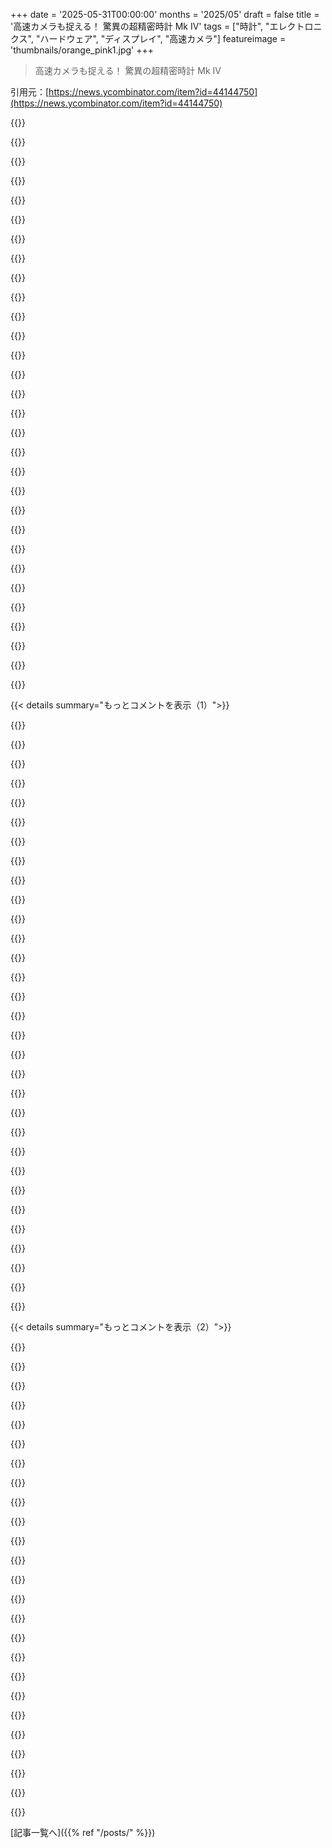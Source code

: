 +++
date = '2025-05-31T00:00:00'
months = '2025/05'
draft = false
title = '高速カメラも捉える！ 驚異の超精密時計 Mk IV'
tags = ["時計", "エレクトロニクス", "ハードウェア", "ディスプレイ", "高速カメラ"]
featureimage = 'thumbnails/orange_pink1.jpg'
+++

> 高速カメラも捉える！ 驚異の超精密時計 Mk IV

引用元：[https://news.ycombinator.com/item?id=44144750](https://news.ycombinator.com/item?id=44144750)




{{<matomeQuote body="この時計、持ってるんだけどマジ最高！特に100kHzのリフレッシュレートとアナログLCDドライバのおかげで、高速カメラで見ても全然ちらつかないんだよね。暗くしても大丈夫！あと、今までで一番精密な時計ディスプレイだって断言できる！値段は張るけど、実用性よりアート作品って感じかな。まあ、目が何千Hzも見えない限りね！" userName="geerlingguy" createdAt="2025/05/31 16:01:01" color="#38d3d3">}}




{{<matomeQuote body="これLEDなんだよね。各セグメントが連続的に可変電圧で光る明るさ調整なんだ。普通のLEDドライバってマルチプレックスで、一瞬光ってすぐ消えるフラッシュ方式が多いんだけど、これは各セグメントに専用のドライバが付いてる。だから高速カメラと使うのに超重要なんだね。これは分かりやすい使い方だ。" userName="gblargg" createdAt="2025/06/01 02:31:09" color="#ff5c5c">}}




{{<matomeQuote body="全く関係ないんだけど、確か最近GitHubのコメントで別の時間デバイスのプロトタイプをいじってたのを見た気がするんだ。ちょっと記憶をリフレッシュしてもらえないかな？探してるんだけど、今朝からそれが気になってしょうがないんだよ。よろしく！" userName="newman314" createdAt="2025/05/31 17:26:44" color="">}}




{{<matomeQuote body="GitHubのtime-piリポジトリをチェックしてみて！<br>https://github.com/geerlingguy/time-pi" userName="geerlingguy" createdAt="2025/05/31 17:32:14" color="#ff5c5c">}}




{{<matomeQuote body="「携帯モデムがあれば、基地局から時間を取得できる。これはNITZっていうプロトコルで放送されてるんだ。違うタイムゾーンに入った時にスマホが自動更新する仕組みだけど、キャリアによっては結構不安定だし、GPS使うよりは全体的に劣るね。あと、時計にSIMカード入れたくないんだ。」<br>ただの興味なんだけど、SIMカードなしで携帯モデムで何ができるの？時間は取得できる？" userName="ianbicking" createdAt="2025/05/31 16:00:50" color="">}}




{{<matomeQuote body="CDMAネットワークは、基地局の広告の一部として時間（GPSから）をクリアに放送してたんだ。だから、契約なしで高精度な時間源としてCDMAが使われてたのを見たことあるはずだよ。CDMA機器はTDM調整のために正確な時間が必要だったんだ。残念ながらGSMは同期のアーキテクチャが違って、正確な時間を全然必要としないから、時間を要求するには契約が必要だし、それでもそんなに信頼性高くないんだ。" userName="jcrawfordor" createdAt="2025/06/01 01:38:55" color="#ff5c5c">}}




{{<matomeQuote body="いや、時間を得るにはネットワークへのアクセスが必要だよ。ネットワークから「タダで」タイミングは得られるけど、時間そのものはくれないんだ。" userName="huslage" createdAt="2025/05/31 17:43:24" color="">}}




{{<matomeQuote body="「時間」と「タイミング」の違いが正確には分からないんだけど…？例えば、未知の開始時点からの正確な増加オフセットみたいな感じ？" userName="ianbicking" createdAt="2025/05/31 18:03:03" color="">}}




{{<matomeQuote body="タイミングは全て周期性に関することだよ。もし何かが1秒ごとにビープ音を鳴らすなら、2つのビープ音の間隔は測れるけど、他の情報は全くない。タイミングも、例えば秒の境界に同期してる場合が多いし、ほとんどの時間源はそうするだろうね。時間っていうのは、そのビープ音に何らかのインデックスを付けること。時間源がビープ音を鳴らして、それがN番目のビープ音だって言うことで、Nから実際の時間を計算できるんだ。" userName="lifthrasiir" createdAt="2025/05/31 21:18:00" color="#ff5c5c">}}




{{<matomeQuote body="彼らはチャネルタイミングのことを言ってるのかな？携帯電話の周波数は時間セグメントに区切られてて、各チャネルは各デバイスが送信できるのは自分の”順番”が来た時だけなんだ（これで複数の電話が同じ周波数を同時に共有できる）。" userName="kvmet" createdAt="2025/05/31 21:16:11" color="">}}




{{<matomeQuote body="このタイミング情報ってどうやってアクセスできるの？個人的にモバイルプロキシサービスやってるんだけど、そこに価値を加えられそう。携帯ネットワークって結構面白いよね。" userName="TechDebtDevin" createdAt="2025/05/31 17:50:55" color="">}}




{{<matomeQuote body="SIMなしのスマホと、有効じゃない古いSIMが入ってるスマホって何か違いあるの？" userName="harshreality" createdAt="2025/05/31 23:29:09" color="">}}




{{<matomeQuote body="うん、新しいネットワークだと、5G NRのシステム情報ブロック9（SIB9）がUTC時間を提供してるよ。" userName="offmycloud" createdAt="2025/06/01 03:58:43" color="#ff5c5c">}}




{{<matomeQuote body="ただ、追加のSIBは必ずしも放送されてなくて、オンデマンドで手に入るみたい…そして、SIMカードなしでオンデマンドのSIB要求ができるかはよく分からなかったな。" userName="dezgeg" createdAt="2025/06/02 09:26:43" color="">}}




{{<matomeQuote body="これが文字通りの意味じゃないのは分かってるけど、面白い思考実験になるよね。どんな状況なら911に時間聞くのが有効かな？最初に思ったのは、原発のオペレーターみたいな場合。「19:00ちょうどに炉心を停止しなきゃ、でも時計が全部ダメだ！」ってんで電話して、オペレーターがその時間になったら教えてくれるのを待つ、とか。明らかに無理やりで現実的じゃないけど、考えるのは面白いね。" userName="accrual" createdAt="2025/05/31 17:42:39" color="">}}




{{<matomeQuote body="それはUS Naval Observatoryのマスタークロック電話サービスのためにあるんだよ：<br>719-567-6742" userName="disillusioned" createdAt="2025/06/01 04:49:32" color="#ff5c5c">}}




{{<matomeQuote body="＞どんな状況なら911に時間聞くのが有効かな？<br>たぶん、君の時計が全部ダメ、他所もダメ、雨で日時計もダメ、他の連絡先もダメ…みたいな状況ならかもね。他全部試してダメだったから。（こんな架空の話を聞いたことがあるよ。ありそうもないシナリオだけど、悪天候とか停電とか電話トラブルとか、ありうる話もあるね。）" userName="zzo38computer" createdAt="2025/05/31 21:13:21" color="">}}




{{<matomeQuote body="うーん、実際みんなの”電話”ってほとんどが携帯電話で、ネットワークに繋がらないと電話自体できないし、ネットワークは電話に時間を教えないと通話できないから、2025年ではこういう状況は20世紀の固定電話時代よりずっとありえないね。 :)" userName="HappMacDonald" createdAt="2025/06/01 07:52:26" color="#45d325">}}




{{<matomeQuote body="UKだと、新しく設定したオフィスの電話ルーティングをテストするために999に電話しても大丈夫なんだって。ただ、おしゃべりはダメみたいだけどね。" userName="mattbee" createdAt="2025/05/31 19:57:04" color="">}}




{{<matomeQuote body="時間を聞くのと緊急システムがちゃんと動くか試すのは別だよ。" userName="fc417fc802" createdAt="2025/06/01 00:12:39" color="">}}




{{<matomeQuote body="ヨーロッパの多くの国では、昔、固定電話で時報サービスがあったんだ。<br>俺はそういうサービスで使う音声メッセージを出す装置を設計したことがあるよ。<br>携帯は自動で時間合わせるから、今はもう聞かないけどね。" userName="adrian_b" createdAt="2025/06/01 08:14:13" color="">}}




{{<matomeQuote body="緊急時以外で911に電話するのはダメだよ。<br>でも数十年前までは、多くの人が電話で時報を聞いて時計を合わせてたんだ。<br>俺の所ではTI4-1212だった。「トーンと同時に、時間は…」って言ってたな。" userName="c5karl" createdAt="2025/05/31 18:25:33" color="">}}




{{<matomeQuote body="NISTに電話すれば、今でも「トーンと同時に…」で時報を聞けるよ。<br>URLはここね：https://www.nist.gov/pml/time-and-frequency-division/time-di..." userName="jrockway" createdAt="2025/05/31 18:33:03" color="#38d3d3">}}




{{<matomeQuote body="記事の「要望全部盛り込んだ」って読んで、EthernetポートとPoEつけてNTPサーバーにしたら？って思ったよ。<br>完全にやりすぎだけど、データセンターに飾ってタイムサーバーにしたら面白いなと思ってニヤニヤしちゃった。" userName="boricj" createdAt="2025/05/31 16:01:08" color="">}}




{{<matomeQuote body="0.56インチのディスプレイを使えば、横幅を1Uラックに収まるようにできるかもね。<br>リビングのラックの上に置いたらカッコイイと思うよ。" userName="wpm" createdAt="2025/05/31 19:47:54" color="">}}




{{<matomeQuote body="NTPは10msくらいの誤差が出るから、このディスプレイだと見えちゃうかもね。<br>もっと正確にするならPTPがお勧めだよ。<br>遅延補償できるスイッチとか、プロバイダがダメならGPS付きの時計を屋根に置けばいいんだ。<br>科学のためさ。" userName="Matumio" createdAt="2025/06/01 11:10:33" color="#ff5c5c">}}




{{<matomeQuote body="それは実際めちゃくちゃ役に立つと思うよ！<br>ネットワークタイムが一目でわかるのは、すごく便利だろうね。<br>SCIFsみたいに外部と隔離された環境とかでも使えるし、俺も自分の家に欲しくなったよ。" userName="XorNot" createdAt="2025/05/31 16:34:47" color="">}}




{{<matomeQuote body="SCIFではGPSは使えないもんね。NTPがいいのは同意。あと、決まったタイムゾーンを手動で切り替えたり、いつもUTC表示できるオプションがあると嬉しいな。" userName="signal-intel" createdAt="2025/05/31 17:51:47" color="#45d325">}}




{{<matomeQuote body="SCIFってどうやって時間合わせてるの？光絶縁ネットワークとか使ってSIPRnetとかで同期してるの？気になるなー。" userName="sneak" createdAt="2025/05/31 22:31:26" color="">}}




{{<matomeQuote body="米海軍はパブリックインターネットとかSIPRnet含む色々なネットワークでNTPサーバーを運用してるよ。ここに情報あるから見てみて。<br>https://www.cnmoc.usff.navy.mil/Our-Commands/United-States-N..." userName="signal-intel" createdAt="2025/06/01 02:03:31" color="#38d3d3">}}




{{< details summary="もっとコメントを表示（1）">}}

{{<matomeQuote body="特殊なプロジェクトなら、一方向のIRIG時間信号をファイバーで送る方法もあるよ。アナログGPSベースバンドをファイバーで送るのも技術的には可能だけど、承認された機器が必要になるね（逆流防止とかポリシー的に）。" userName="offmycloud" createdAt="2025/06/01 06:47:53" color="#ff5c5c">}}




{{<matomeQuote body="これめちゃくちゃクールじゃん！記事もすごく良く書けてて、デザインの決定とか問題点が全部わかる。開発者を応援するためにも自分で買っちゃおうかな。homelabとかtech/hacker spaceに置いたら最高だろうね。<br>唯一の小さな不満はmicro-USBポートなことかな、USB-Cじゃないのがなんでか記事に書いてないね。PD controllerとか入れると複雑になるからかな。普通のUSBでも5V 1A（5.0W）は大丈夫だから、それがシンプルだったのかも。" userName="accrual" createdAt="2025/05/31 17:58:57" color="#785bff">}}




{{<matomeQuote body="PD controllerなんて要らないよ。USB-Cで5V最大3A出すには、決められた値の抵抗2本で十分。入力側にはICなんていらないんだよ。" userName="Kirby64" createdAt="2025/05/31 18:25:18" color="#45d325">}}




{{<matomeQuote body="なるほどね！すごくいいポイントだ。それなら自分で好きなようにUSB-Cポートを追加するのも簡単そうだね。" userName="accrual" createdAt="2025/05/31 20:10:50" color="">}}




{{<matomeQuote body="ほとんどのやつはピンの間隔がすごく狭いから、記事の最後に載ってるような自作環境だと確実に実装するのが難しかったのかもね。" userName="LiamPowell" createdAt="2025/05/31 18:29:30" color="">}}




{{<matomeQuote body="Power-onlyのUSB-Cコネクタなら、電源ピンとCC1/CC2ピンだけだから同じピンピッチの問題はないよ。<br>それに、ここ数年使ってる基板屋さんなら、USB-Cに必要な0.65/0.40パッドももう問題なく対応してるけどね。" userName="bsder" createdAt="2025/05/31 23:07:01" color="#ff33a1">}}




{{<matomeQuote body="そうそう、使えるUSB-Cコネクタは見つかるはずだよ。それに、電源とGNDとd+/d-の信号だけ配線すればいいんだから。" userName="roland35" createdAt="2025/06/01 18:25:05" color="">}}




{{<matomeQuote body="仕事でこの時計２つ使って、高速な映像処理の同期をとってるんだ。すごい便利だから、あと何個か買い足そうと思ってるよ。" userName="sstanfie" createdAt="2025/05/31 16:32:22" color="#38d3d3">}}




{{<matomeQuote body="２つの時計のディスプレイ表示って、どれくらい正確に同期してるの？気になるな。" userName="Scaevolus" createdAt="2025/05/31 17:31:01" color="">}}




{{<matomeQuote body="まともなGPS信号があれば、たぶん１ミリ秒以内の誤差に収まるんじゃないかな。いや、もっと良いかもね。" userName="geerlingguy" createdAt="2025/05/31 17:32:49" color="">}}




{{<matomeQuote body="この時計で使ってるublox MAX-M8みたいな安価なGPSモジュールは、数百ナノ秒くらいのjitterがあるんだ。でももしmicrocontrollerが1PPSをinterrupt routineに繋いでたら、１ミリ秒よりずっと高精度になる可能性もあるよ。" userName="tverbeure" createdAt="2025/05/31 17:56:20" color="#ff33a1">}}




{{<matomeQuote body="＞ jitter of about a few hundreds nanoseconds<br>1PPS出力にそのくらいのjitterはあるかもね。でもたいていは、1PPS信号と理想的な時間の誤差を知る方法があると思うよ。Sylvain Munautって人が、高解像度のTDCとか使ってGPSの理想時間に合わせて別のclockを調整するprojectをやってたな。今linkが見つからなくて残念。" userName="RossBencina" createdAt="2025/05/31 22:58:21" color="#ff5c5c">}}




{{<matomeQuote body="そうそう、そのfeatureあるよ。でもそれって普通、位置情報じゃなくて時間保持専用のGPS moduleにしかついてないんだよね。uBlox LEA-M8Tとか。ああいうのはすごく高くて、10ドルじゃなくて100ドルくらいするよ。" userName="tverbeure" createdAt="2025/06/02 06:58:43" color="#38d3d3">}}




{{<matomeQuote body="そうなんだよね。もし受信状態が良くて、antennaの置き場所もちゃんとしてたら、たぶん数十nsの精度が出るはずだよ。" userName="geerlingguy" createdAt="2025/05/31 18:05:04" color="">}}




{{<matomeQuote body="前職で、あるhardware構成で使ってたんだけど、２つのGPS-disciplined clockの間の一般的なskewは、70 ns（two sigma）って測定値を使ってたんだ。もちろん、自分のsystemでtestせずにこの数字を使っちゃダメだよ。でも、だいたいのorder of magnitude estimateは合ってるってことだね。" userName="addaon" createdAt="2025/05/31 18:30:22" color="#ff33a1">}}




{{<matomeQuote body="正直、記事全部は読んでないんだ。でも、物理的なproduct、特に売るのを作る人にはいつもrespectしてるよ。10 MHz oscillatorがあるのにMHz signalsの話がないのが気になったな。EMI/C report見たかったよ。普通、SMPS frequenciesがspurで見えるから（特にPFM mode）。32KはH7だとshieldingにring of ground推奨されてたっけ。ここで役立ったかは不明だけど。vbatで内蔵RC 32K使えるmicroとか、crystalなしでUSBできるやつもあるしね。一番良いのは知ってるmicro、二番目は持ってるやつだ。ここもそうかもね。LED driver variabilityはniftyだった。大規模IOで厳しいtimingならFPGAかと思ったけど、使ってる解決策はinteresting and worksだね。" userName="Neywiny" createdAt="2025/05/31 16:00:08" color="#ff5c5c">}}




{{<matomeQuote body="＞ EMI/C reportが見たかった。<br>あれ、loop areasをkeep smallしようとしてないtwo layer boardだから絶対badだと思うよ。記事をざっと読んだ感じでは大部分は良さそうだけど、EMIに関する部分は完全に「は？」って感じ。Edit: アートとしてtwo layer stackupなのはいいけど、それでextremely low radiated emissionsになるよう設計されてるって主張するのはちょっとね。" userName="LiamPowell" createdAt="2025/05/31 17:23:48" color="#45d325">}}




{{<matomeQuote body="＞ ループエリアを小さく保とうとしてない<br>テキストを好意的に読めばそれは間違いじゃないけど、EMI特性が良いかはテストしないと分からんね。俺は片面をグラウンドにして設計するのが好きで、テトリスみたいに何時間でもやれるんだ。数日集中して信号品位や電流ループエリアの夢を見ることもあるよ。<br>そういえばさ、電源ラインのインダクタンスはダメって話だけど、今は説明してる時間ないや。" userName="mastax" createdAt="2025/05/31 17:32:59" color="#ff5733">}}




{{<matomeQuote body="その部分は見てないけど、レイアウト画像[0]見るとグラウンドプレーンに大きなカットがあって、トレースがその真上を走ってるね。特にU8とU7の間。グラウンドトレースを追加するスペースはあるのにやってない。<br>CEマークがないからテストしてないと思うな。前のバージョン1000個も売ったならテスト費用は余裕でペイできるのに、法的に必須なテストをやってないのが気になるよ。[0]: https://mitxela.com/img/uploads/clock/mk4/kicad-screenshot2...." userName="LiamPowell" createdAt="2025/05/31 17:48:02" color="#785bff">}}




{{<matomeQuote body="EUのEMCDだけなら、こういう簡単なデバイスならラボによっては1000ドルくらいでやってくれるよ。自分でやることも技術的には可能だけど、正確な法的要件はすぐには分からないな。" userName="LiamPowell" createdAt="2025/05/31 20:04:27" color="">}}




{{<matomeQuote body="自分で100パーセントできるよ。GPS付きだと無線みたいでちょっと領域が変だけど（EMCテストのラボの人も規格の意味分からんって言ってた）。普通のガジェットなら、自己責任で規格満たしてるって宣言するだけ。自信あるなら自分でサインすればいい。何かひどいことしてない限り、規制当局は小さいものにはうるさくないよ。" userName="rcxdude" createdAt="2025/06/01 01:18:03" color="">}}




{{<matomeQuote body="ここらへん（US East Coast）だと、FCC認定ラボでの自己認証テストで、普通の小型デバイスなら1日1000ドルから4000ドルくらいかかるね。" userName="InitialLastName" createdAt="2025/05/31 20:02:09" color="">}}




{{<matomeQuote body="いつも悪いわけじゃないよ。適切なバイパスコンデンサは必要だけど、意図的にインダクタンスを入れて電源ラインをフィルタリングするのは一般的。共振を起こさないように注意はいるけど、細いトレースは抵抗も加えるからそれが助けになる。まあ、こういうPCBではどっちにしても検出できるほどの違いは出ないだろうけどね。" userName="rcxdude" createdAt="2025/06/01 01:14:44" color="">}}




{{<matomeQuote body="ケースがあればスペック内になるかもね。高速信号やクロックのエネルギーは小さいだろうし、その周波数帯じゃトレースは放射源としてダメダメだよ。一番エネルギーが大きいのはLEDじゃないかな、EMIコンプライアンスの下限（10Mhz）よりずっと低い周波数で動いてるし。" userName="Workaccount2" createdAt="2025/05/31 17:51:28" color="">}}




{{<matomeQuote body="MCUの出力は速くスイッチングするから厄介だよね。STM32はどれもスルーレート制限があると思うんだけど、GitHubのコード見たらほとんどのピンで明示的にオフにしてるんだ。何かドライバICとの兼ね合いでできない理由があるんだろうね。" userName="LiamPowell" createdAt="2025/05/31 18:23:29" color="">}}




{{<matomeQuote body="これを思い出したよ。スタジオのマスタークロック、bronic WCD-530WとかEvertzのやつ。俺は1275Tみたいなアナログスタイルが好きかな - https://evertz.com/products/12x5T" userName="Scene_Cast2" createdAt="2025/05/31 16:04:58" color="">}}




{{<matomeQuote body="双子の片割れが宇宙旅行から帰ってきたら、その時計を見て精密さや時間の真実を知ることになるだろうね。" userName="IIAOPSW" createdAt="2025/05/31 18:20:24" color="">}}




{{<matomeQuote body="ISSに行けばいいんだよ。宇宙飛行士は僕らよりミリ秒単位で若いらしい。でも、あの厳しい生活は一日あたり数ミリ秒よりずっと速く老化させるけどね。" userName="hinkley" createdAt="2025/05/31 18:23:03" color="">}}




{{<matomeQuote body="素晴らしい出来栄えだね。リクエスト全部盛り込んで、細部まで書いてるみたいだ。この高解像度だと、実用的なのはカメラ用途だけだろうね。画像や高速カメラの正確なタイムスタンプ記録に使える。でも、画像撮影って一時点じゃないし、露光時間は測るのが難しい。数字もブレる。これならLEDを並べて一つずつ光らせるのがいいよ。画像に複数のLEDが写れば、始まりと終わりが確認できる。まあ、俺は時計一つ必要だっただけだから、もう作っちゃったけどね。" userName="schobi" createdAt="2025/06/01 08:46:23" color="#ff5733">}}




{{<matomeQuote body="俺がめちゃくちゃ技術力ある友達に「趣味を金にしろよ」って言う時、まさにこの製品を想像してるんだ。超技術的で完璧な出来、面白くてスマートなプロダクト。ソースコードも全部公開して、組み立て説明書もあるし、完成品も売って稼げるなんて最高じゃん！好きなことで稼いで生き残れるなんてさ！<br>（もちろん、ハードウェアビジネスって注文増えると製造とか組み立て、発送のロジスティクスがヤバいって現実もあるけど、俺はそれも良い問題だって単純に思うんだよね？)<br>本当に凄い時計だわ。おめでとう、ローンチ成功と売上を祈ってるよ！" userName="gregsadetsky" createdAt="2025/05/31 18:44:33" color="#ff5733">}}

{{</details>}}




{{< details summary="もっとコメントを表示（2）">}}

{{<matomeQuote body="俺はMk IIIのキットを2つ組み立てたけど、どっちもすごく楽しかったよ。今回は衝動買い決定だね。" userName="xd1936" createdAt="2025/05/31 18:26:52" color="#ff5733">}}




{{<matomeQuote body="船上で使うなら、手動でオフセット設定できる機能が必要だろうね。船の時間は慣習的に船長の裁量で決まるから。" userName="Tabular-Iceberg" createdAt="2025/06/01 08:25:50" color="">}}




{{<matomeQuote body="それってMk Vでの機能リクエストってことかな？" userName="Jolter" createdAt="2025/06/01 08:57:06" color="">}}




{{<matomeQuote body="DIYで極限のパフォーマンスを追求するプロジェクトには、素直にアップボートするしかないね。これがHacker Newsが作られた理由だと俺は思ってるよ。" userName="djoldman" createdAt="2025/05/31 18:20:25" color="">}}




{{<matomeQuote body="YouTubeで動画見てるけど、あの鋼球時計が秒を表示するのをまだ待ってるんだよ。近所の人が殺しにかかるだろうけどね。試作機がうるさすぎるんだ。" userName="hinkley" createdAt="2025/05/31 18:25:03" color="">}}




{{<matomeQuote body="頭の中のバイクメカニックが知りたがってるんだけど、あのボルトをナットから突き出た分だけ削るか、気にしてる？" userName="hinkley" createdAt="2025/05/31 18:21:02" color="">}}




{{<matomeQuote body="PCB設計とEMIについて深く掘り下げてるのめっちゃ面白いね。コスト、製造、コンプライアンスのバランスってマジで考えること多いんだなって再確認したよ。1層をほぼ全部グランドプレーンにするっていうのはすっごく実用的だし、ちょっとしたレイアウトの選び方で信号の質に大きな影響が出るのがすごい興味深いな。みんなが専門知識を共有してくれてありがとう！こういうところがこのコミュニティの価値だよね。" userName="matrix2596" createdAt="2025/05/31 18:30:16" color="#ff33a1">}}




{{<matomeQuote body="これって時計なの？ディスプレイなの？哲学的、存在論的な問題だね。(マジでナイスなプロジェクト！)" userName="KingOfCoders" createdAt="2025/05/31 17:05:48" color="">}}




{{<matomeQuote body="Mk Vへの機能リクエスト！GPSがダメになった時でも、不確かさをちゃんと見積もれるように、3つの原子時計の委員会をオンボードに積むってどう？" userName="lokimedes" createdAt="2025/05/31 16:59:00" color="">}}




{{<matomeQuote body="それは存在するよ[0]。でも安くはないね（ベースモデルのチップで1400ドルくらい）。[0] https://www.microchip.com/en-us/products/clock-and-timing/co..." userName="nullhole" createdAt="2025/05/31 17:29:06" color="#ff5c5c">}}




{{<matomeQuote body="ルビジウム発振器が原子時計なのは、博士号がドクターであるのと同じくらいだよ！(まあ、原子時計って見なされてるって知ってるから心配しないで。俺、ルビジウムモジュール2個持ってるんだぜ。)" userName="tverbeure" createdAt="2025/05/31 17:59:59" color="">}}




{{<matomeQuote body="ついにチップスケール原子時計の良い使い道が出てきたね。https://www.microchip.com/en-us/product/csac-sa65" userName="mastax" createdAt="2025/05/31 17:29:04" color="#ff5733">}}




{{<matomeQuote body="へっ、俺もそう思った！あのチップさ、ナビゲーション信号からもっと良い位置情報を得るのにも役立つんだよ。例えば、偽装信号を除去するのに使うとか想像できるよね。" userName="nullhole" createdAt="2025/05/31 17:32:23" color="#785bff">}}




{{<matomeQuote body="クールなプロジェクトだね。でも、この電力と面積の予算ならチップスケール原子時計使えないの？あと、クォーツの精度が1000秒で1ミリ秒ずれるって書いてあるけど、それ年間31秒でしょ？HAQクォーツ時計（年間±5秒）より精度低いし、シチズン0100（年間±1秒）より全然ダメじゃん。" userName="bubblethink" createdAt="2025/05/31 19:25:55" color="#ff5733">}}




{{<matomeQuote body="この時計はGPSの時刻信号に同期してるんだよ。だからクォーツの精度が必要になるのは、GPS信号がない時か、同期の間だけってこと。" userName="layer8" createdAt="2025/05/31 19:28:15" color="#785bff">}}




{{<matomeQuote body="そうだな、それは分かるけど、そんなに面白くないんだよね。どんな時計だってGPSとかNTPに同期できるじゃん。ARMチップとかフラッシュストレージとかを使った巨大なデバイスを作ってるなら、自律して正確な時計の方がもっとクールだろ。" userName="bubblethink" createdAt="2025/05/31 19:30:17" color="">}}




{{<matomeQuote body="GPSに同期する時計ってどうやって手に入れるか分からないんだよな。NTPサーバーがおかしいか確認したり、オフラインの時にあれば便利だったのに。" userName="layer8" createdAt="2025/05/31 19:35:30" color="">}}




{{<matomeQuote body="市販のGPS壁掛け時計が欲しいなら、Seikoがいくつかモデルを出してるよ。俺はGP502Wを持ってるけど、他にもある。日本のモデルだから、日本から取り寄せる必要があるけどね。" userName="bubblethink" createdAt="2025/05/31 19:38:42" color="#ff33a1">}}




{{<matomeQuote body="アメリカ大陸ならWWVに同期する時計の方が便利な場合もあるよ。外部アンテナがいらないからね。WWVは100nsの精度だけど、アメリカ国内の場所によって伝播遅延はあるよ。" userName="syncsynchalt" createdAt="2025/05/31 22:45:59" color="#ff33a1">}}




{{<matomeQuote body="ラジオ信号の受信って、場所によって悪くなりがちで、もっと影響を受けやすいんだよね。それに、あれも廃止の話が出てたし。" userName="bubblethink" createdAt="2025/05/31 23:43:52" color="">}}




{{<matomeQuote body="ありがとう。それって自動でタイムゾーンを調整してくれるの？" userName="layer8" createdAt="2025/05/31 19:47:45" color="">}}




{{<matomeQuote body="いや、自動ではしないよ。UTCからのオフセットを手動で設定する必要があるんだ。夏時間を使う地域なら、開始日と終了日も自分で設定しないとね。でも電池は3年持つから、すごくメンテナンスフリーだよ。" userName="bubblethink" createdAt="2025/05/31 19:55:53" color="#ff33a1">}}




{{<matomeQuote body="ここから始めるのが良い場所だよ: https://news.ycombinator.com/item?id=44145770<br>BeagleBone Blackと小さなハードウェアRTC、GPSモジュールをGPIOとかシリアルで繋いだ別のプロジェクトも出てる。BBBの利点は、内蔵NICでハードウェアPTPタイムスタンプをサポートしてることだね。週末にパッと一つ作ったんだけど、全部入れる小さい箱を設計する必要がある（ケーブルがごちゃごちゃだから、それを整理するインターポーザーボードも設計したくなったな）" userName="wpm" createdAt="2025/05/31 19:45:05" color="#ff5c5c">}}




{{<matomeQuote body="要求仕様から出荷製品まで、すごく綺麗に書かれてる記事だね。でも、全然使う機会がないのが残念！" userName="addaon" createdAt="2025/05/31 15:29:08" color="">}}

{{</details>}}



[記事一覧へ]({{% ref "/posts/" %}})
